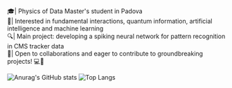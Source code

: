 🎓| Physics of Data Master's student in Padova  <br />
🚀| Interested in fundamental interactions, quantum information, artificial intelligence and machine learning<br />
🔍| Main project: developing a spiking neural network for pattern recognition in CMS tracker data  <br />
🔬| Open to collaborations and eager to contribute to groundbreaking projects! 💻🔬<br />


<!---
EmanueleCoradin/EmanueleCoradin is a ✨ special ✨ repository because its `README.md` (this file) appears on your GitHub profile.
You can click the Preview link to take a look at your changes.

[![Anurag's GitHub stats](https://github-readme-stats.vercel.app/api?username=EmanueleCoradin)](https://github.com/anuraghazra/github-readme-stats)
<br />
--->
![Anurag's GitHub stats](https://github-readme-stats.vercel.app/api?username=EmanueleCoradin&show_icons=true&theme=radical)
![Top Langs](https://github-readme-stats.vercel.app/api/top-langs/?username=EmanueleCoradin&langs_count=8&size_weight=0.05&hide=Gnuplot,html,scss&count_weight=0.95)
